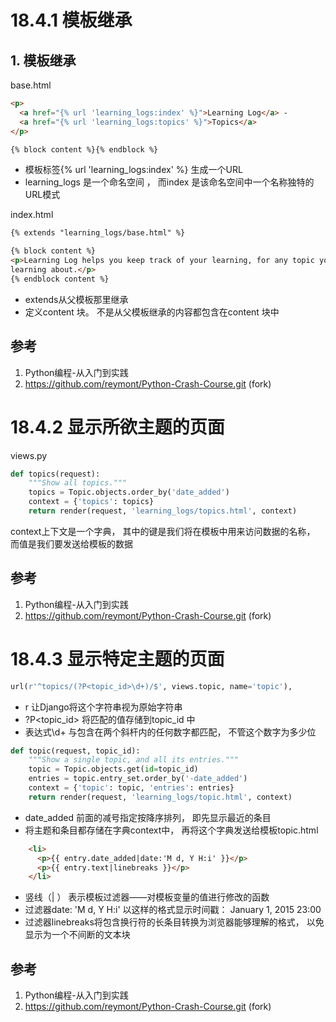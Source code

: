 

# 18.4.1 模板继承

## 1. 模板继承

base.html
```html
<p>
  <a href="{% url 'learning_logs:index' %}">Learning Log</a> -
  <a href="{% url 'learning_logs:topics' %}">Topics</a>
</p>

{% block content %}{% endblock %}
```

* 模板标签{% url 'learning_logs:index' %} 生成一个URL
* learning_logs 是一个命名空间 ， 而index 是该命名空间中一个名称独特的URL模式

index.html
```html
{% extends "learning_logs/base.html" %}

{% block content %}
<p>Learning Log helps you keep track of your learning, for any topic you're
learning about.</p>
{% endblock content %}
```

* extends从父模板那里继承
* 定义content 块。 不是从父模板继承的内容都包含在content 块中


## 参考

1.  Python编程-从入门到实践
2.  https://github.com/reymont/Python-Crash-Course.git (fork)

# 18.4.2 显示所欲主题的页面



views.py
```py
def topics(request):
    """Show all topics."""
    topics = Topic.objects.order_by('date_added')
    context = {'topics': topics}
    return render(request, 'learning_logs/topics.html', context)
```
context上下文是一个字典， 其中的键是我们将在模板中用来访问数据的名称， 而值是我们要发送给模板的数据

## 参考

1.  Python编程-从入门到实践
2.  https://github.com/reymont/Python-Crash-Course.git (fork)

# 18.4.3 显示特定主题的页面


```py
url(r'^topics/(?P<topic_id>\d+)/$', views.topic, name='topic'),
```

* r 让Django将这个字符串视为原始字符串
* ?P<topic_id> 将匹配的值存储到topic_id 中
* 表达式\d+ 与包含在两个斜杆内的任何数字都匹配， 不管这个数字为多少位

```py
def topic(request, topic_id):
    """Show a single topic, and all its entries."""
    topic = Topic.objects.get(id=topic_id)
    entries = topic.entry_set.order_by('-date_added')
    context = {'topic': topic, 'entries': entries}
    return render(request, 'learning_logs/topic.html', context)
```
* date_added 前面的减号指定按降序排列， 即先显示最近的条目
* 将主题和条目都存储在字典context中， 再将这个字典发送给模板topic.html


```html
    <li>
      <p>{{ entry.date_added|date:'M d, Y H:i' }}</p>
      <p>{{ entry.text|linebreaks }}</p>
    </li>
```

* 竖线（| ） 表示模板过滤器——对模板变量的值进行修改的函数
* 过滤器date: 'M d, Y H:i' 以这样的格式显示时间戳： January 1, 2015 23:00
* 过滤器linebreaks将包含换行符的长条目转换为浏览器能够理解的格式， 以免显示为一个不间断的文本块


## 参考

1.  Python编程-从入门到实践
2.  https://github.com/reymont/Python-Crash-Course.git (fork)